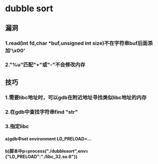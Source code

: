 # dubble sort
## 漏洞
### 1.read(int fd,char *buf,unsigned int size)不在字符串buf后面添加'\x00'
### 2."%u"匹配"+"或"-"不会修改内存
## 技巧
### 1.需要libc地址时，可以gdb在附近地址寻找类似libc地址的内存
### 2.在gdb中查找字符串find "str"
### 3.指定libc
#### a)gdb中set environment LD_PRELOAD=...
#### b)脚本中p=process("./dubblesort",env={"LD_PRELOAD":"./libc_32.so.6"})
